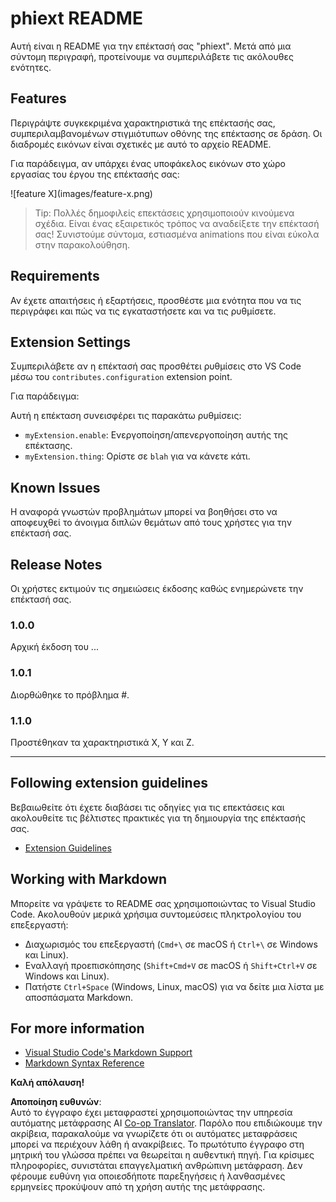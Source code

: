<!--
CO_OP_TRANSLATOR_METADATA:
{
  "original_hash": "63e2d8f5b452d7842ae393f19ad812c5",
  "translation_date": "2025-05-09T05:28:00+00:00",
  "source_file": "code/09.UpdateSamples/Aug/vscode/phiext/README.md",
  "language_code": "el"
}
-->
# phiext README

Αυτή είναι η README για την επέκτασή σας "phiext". Μετά από μια σύντομη περιγραφή, προτείνουμε να συμπεριλάβετε τις ακόλουθες ενότητες.

## Features

Περιγράψτε συγκεκριμένα χαρακτηριστικά της επέκτασής σας, συμπεριλαμβανομένων στιγμιότυπων οθόνης της επέκτασης σε δράση. Οι διαδρομές εικόνων είναι σχετικές με αυτό το αρχείο README.

Για παράδειγμα, αν υπάρχει ένας υποφάκελος εικόνων στο χώρο εργασίας του έργου της επέκτασής σας:

\!\[feature X\]\(images/feature-x.png\)

> Tip: Πολλές δημοφιλείς επεκτάσεις χρησιμοποιούν κινούμενα σχέδια. Είναι ένας εξαιρετικός τρόπος να αναδείξετε την επέκτασή σας! Συνιστούμε σύντομα, εστιασμένα animations που είναι εύκολα στην παρακολούθηση.

## Requirements

Αν έχετε απαιτήσεις ή εξαρτήσεις, προσθέστε μια ενότητα που να τις περιγράφει και πώς να τις εγκαταστήσετε και να τις ρυθμίσετε.

## Extension Settings

Συμπεριλάβετε αν η επέκτασή σας προσθέτει ρυθμίσεις στο VS Code μέσω του `contributes.configuration` extension point.

Για παράδειγμα:

Αυτή η επέκταση συνεισφέρει τις παρακάτω ρυθμίσεις:

* `myExtension.enable`: Ενεργοποίηση/απενεργοποίηση αυτής της επέκτασης.
* `myExtension.thing`: Ορίστε σε `blah` για να κάνετε κάτι.

## Known Issues

Η αναφορά γνωστών προβλημάτων μπορεί να βοηθήσει στο να αποφευχθεί το άνοιγμα διπλών θεμάτων από τους χρήστες για την επέκτασή σας.

## Release Notes

Οι χρήστες εκτιμούν τις σημειώσεις έκδοσης καθώς ενημερώνετε την επέκτασή σας.

### 1.0.0

Αρχική έκδοση του ...

### 1.0.1

Διορθώθηκε το πρόβλημα #.

### 1.1.0

Προστέθηκαν τα χαρακτηριστικά X, Y και Z.

---

## Following extension guidelines

Βεβαιωθείτε ότι έχετε διαβάσει τις οδηγίες για τις επεκτάσεις και ακολουθείτε τις βέλτιστες πρακτικές για τη δημιουργία της επέκτασής σας.

* [Extension Guidelines](https://code.visualstudio.com/api/references/extension-guidelines)

## Working with Markdown

Μπορείτε να γράψετε το README σας χρησιμοποιώντας το Visual Studio Code. Ακολουθούν μερικά χρήσιμα συντομεύσεις πληκτρολογίου του επεξεργαστή:

* Διαχωρισμός του επεξεργαστή (`Cmd+\` σε macOS ή `Ctrl+\` σε Windows και Linux).
* Εναλλαγή προεπισκόπησης (`Shift+Cmd+V` σε macOS ή `Shift+Ctrl+V` σε Windows και Linux).
* Πατήστε `Ctrl+Space` (Windows, Linux, macOS) για να δείτε μια λίστα με αποσπάσματα Markdown.

## For more information

* [Visual Studio Code's Markdown Support](http://code.visualstudio.com/docs/languages/markdown)
* [Markdown Syntax Reference](https://help.github.com/articles/markdown-basics/)

**Καλή απόλαυση!**

**Αποποίηση ευθυνών**:  
Αυτό το έγγραφο έχει μεταφραστεί χρησιμοποιώντας την υπηρεσία αυτόματης μετάφρασης AI [Co-op Translator](https://github.com/Azure/co-op-translator). Παρόλο που επιδιώκουμε την ακρίβεια, παρακαλούμε να γνωρίζετε ότι οι αυτόματες μεταφράσεις μπορεί να περιέχουν λάθη ή ανακρίβειες. Το πρωτότυπο έγγραφο στη μητρική του γλώσσα πρέπει να θεωρείται η αυθεντική πηγή. Για κρίσιμες πληροφορίες, συνιστάται επαγγελματική ανθρώπινη μετάφραση. Δεν φέρουμε ευθύνη για οποιεσδήποτε παρεξηγήσεις ή λανθασμένες ερμηνείες προκύψουν από τη χρήση αυτής της μετάφρασης.
